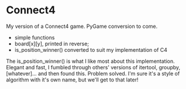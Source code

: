 # Connect4

My version of a Connect4 game. PyGame conversion to come.

- simple functions
- board[x][y], printed in reverse;
- is_position_winner() converted to suit my implementation of C4

The is_position_winner() is what I like most about this implementation. Elegant and fast, I fumbled through others' versions 
of itertool, groupby, [whatever]... and then found this. Problem solved. I'm sure it's a style of algorithm with it's own name, 
but we'll get to that later!
